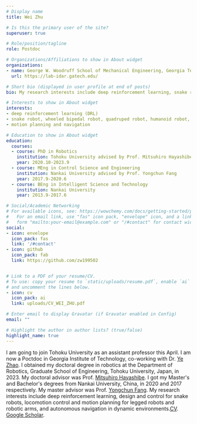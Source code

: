 ```yaml
---
# Display name
title: Wei Zhu

# Is this the primary user of the site?
superuser: true

# Role/position/tagline
role: Postdoc

# Organizations/Affiliations to show in About widget
organizations:
- name: George W. Woodruff School of Mechanical Engineering, Georgia Tech
  url: https://lab-idar.gatech.edu/

# Short bio (displayed in user profile at end of posts)
bio: My research interests include deep reinforcement learning, snake robots, wheeled bipedal robots, robotic arms, quadruped robots, humanoid robots, and social navigation.

# Interests to show in About widget
interests:
- deep reinforcement learning (DRL)
- snake robot, wheeled bipedal robot, quadruped robot, humanoid robot, and robotic arm
- motion planning and navigation

# Education to show in About widget
education:
  courses:
  - course: PhD in Robotics
    institution: Tohoku University advised by Prof. Mitsuhiro Hayashibe
    year: 2020.10-2023.9
  - course: MEng in Control Science and Engineering
    institution: Nankai University advised by Prof. Yongchun Fang
    year: 2017.9-2020.6
  - course: BEng in Intelligent Science and Technology
    institution: Nankai University
    year: 2013.9-2017.6

# Social/Academic Networking
# For available icons, see: https://wowchemy.com/docs/getting-started/page-builder/#icons
#   For an email link, use "fas" icon pack, "envelope" icon, and a link in the
#   form "mailto:your-email@example.com" or "/#contact" for contact widget.
social:
- icon: envelope
  icon_pack: fas
  link: '/#contact'
- icon: github
  icon_pack: fab
  link: https://github.com/zw199502


# Link to a PDF of your resume/CV.
# To use: copy your resume to `static/uploads/resume.pdf`, enable `ai` icons in `params.toml`, 
# and uncomment the lines below.
- icon: cv
  icon_pack: ai
  link: uploads/CV_WEI_ZHU.pdf

# Enter email to display Gravatar (if Gravatar enabled in Config)
email: ""

# Highlight the author in author lists? (true/false)
highlight_name: true
---
```

I am going to join Tohoku University as an assistant professor this April. I am now a Poctdoc in Georgia Institute of Technology, co-working with Dr. [Ye Zhao](https://sites.google.com/site/yezhaout). I obtained my doctoral degree in robotics at the Department of Robotics, Graduate School of Engineering, Tohoku University, Japan, in 2023. My doctoral advisor was Prof. [Mitsuhiro Hayashibe](http://neuro.mech.tohoku.ac.jp/). I got my Master's and Bachelor's degrees from Nankai University, China, in 2020 and 2017 respectively. My master advisor was Prof. [Yongchun Fang](https://aien.nankai.edu.cn/2021/1108/c28086a418492/page.htm). My research interests include deep reinforcement learning, design and control for snake robots, locomotion control and motion planning for legged robots and robotic arms, and autonomous navigation in dynamic environments.[CV](uploads/CV_WEI_ZHU.pdf). [Google Scholar](https://scholar.google.com/citations?user=VF626xoAAAAJ&hl=en).


